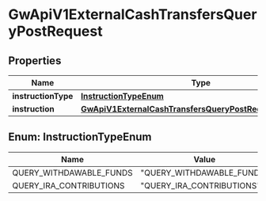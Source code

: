 

# GwApiV1ExternalCashTransfersQueryPostRequest


## Properties

| Name | Type | Description | Notes |
|------------ | ------------- | ------------- | -------------|
|**instructionType** | [**InstructionTypeEnum**](#InstructionTypeEnum) |  |  |
|**instruction** | [**GwApiV1ExternalCashTransfersQueryPostRequestInstruction**](GwApiV1ExternalCashTransfersQueryPostRequestInstruction.md) |  |  |



## Enum: InstructionTypeEnum

| Name | Value |
|---- | -----|
| QUERY_WITHDAWABLE_FUNDS | &quot;QUERY_WITHDAWABLE_FUNDS&quot; |
| QUERY_IRA_CONTRIBUTIONS | &quot;QUERY_IRA_CONTRIBUTIONS&quot; |



